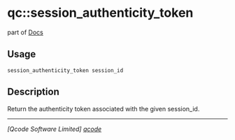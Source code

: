 qc::session_authenticity_token
===========

part of [Docs](../index.md)

Usage
-----
`session_authenticity_token session_id`

Description
-----------
Return the authenticity token associated with the given session_id.

----------------------------------
*[Qcode Software Limited] [qcode]*

[qcode]: http://www.qcode.co.uk "Qcode Software"